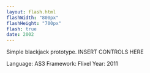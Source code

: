 ```yaml
---
layout: flash.html
flashWidth: "800px"
flashHeight: "700px"
flash: true
date: 2002
---
```


Simple blackjack prototype.
INSERT CONTROLS HERE

Language: AS3
Framework: Flixel
Year: 2011
